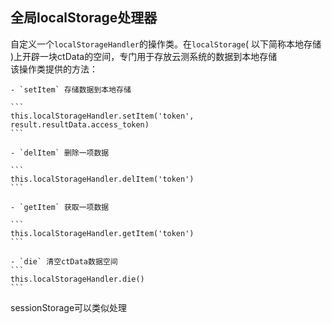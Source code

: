 ## 全局localStorage处理器

自定义一个`localStorageHandler`的操作类。在`localStorage`( 以下简称本地存储 )上开辟一块ctData的空间，专门用于存放云测系统的数据到本地存储     
    该操作类提供的方法：

    - `setItem` 存储数据到本地存储

    ```
    this.localStorageHandler.setItem('token', result.resultData.access_token)
    ```

    - `delItem` 删除一项数据

    ```
    this.localStorageHandler.delItem('token')
    ```

    - `getItem` 获取一项数据
    
    ```
    this.localStorageHandler.getItem('token')
    ```

    - `die` 清空ctData数据空间
    ```
    this.localStorageHandler.die()
    ```
sessionStorage可以类似处理

